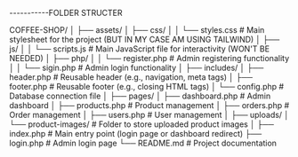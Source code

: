 -----------FOLDER STRUCTER

COFFEE-SHOP/
│
├── assets/
│   ├── css/
│   │   └── styles.css          # Main stylesheet for the project (BUT IN MY CASE AM USING TAILWIND)
│   ├── js/
│   │   └── scripts.js          # Main JavaScript file for interactivity (WON'T BE NEEDED)
│   ├── php/
│   │   └── register.php        # Admin registering functionality
│   │   └── sigin.php           # Admin login functionality
│
├── includes/
│   ├── header.php              # Reusable header (e.g., navigation, meta tags)
│   ├── footer.php              # Reusable footer (e.g., closing HTML tags)
│   └── config.php              # Database connection file
│
├── pages/
│   ├── dashboard.php           # Admin dashboard
│   ├── products.php            # Product management
│   ├── orders.php              # Order management
│   ├── users.php               # User management
│
├── uploads/
│   └── product-images/         # Folder to store uploaded product images
│
├── index.php                   # Main entry point (login page or dashboard redirect)
├── login.php                   # Admin login page
└── README.md                   # Project documentation